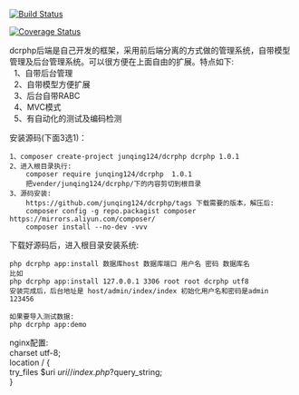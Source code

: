 [![Build Status](https://travis-ci.org/junqing124/dcrphp.svg?branch=master)](https://travis-ci.org/junqing124/dcrphp)

[![Coverage Status](https://coveralls.io/repos/github/junqing124/dcrphp/badge.svg?branch=master)](https://coveralls.io/github/junqing124/dcrphp?branch=master)  

dcrphp后端是自己开发的框架，采用前后端分离的方式做的管理系统，自带模型管理及后台管理系统。可以很方便在上面自由的扩展。特点如下:  
&nbsp;&nbsp;1、自带后台管理  
&nbsp;&nbsp;2、自带模型方便扩展  
&nbsp;&nbsp;3、后台自带RABC  
&nbsp;&nbsp;4、MVC模式  
&nbsp;&nbsp;5、有自动化的测试及编码检测  
  
安装源码(下面3选1)：  

    1、composer create-project junqing124/dcrphp dcrphp 1.0.1
    2、进入根目录执行:
        composer require junqing124/dcrphp  1.0.1  
        把vender/junqing124/dcrphp/下的内容剪切到根目录  
    3、源码安装:
        https://github.com/junqing124/dcrphp/tags 下载需要的版本，解压后:  
        composer config -g repo.packagist composer https://mirrors.aliyun.com/composer/  
        composer install --no-dev -vvv  
        
 
下载好源码后，进入根目录安装系统:  

    php dcrphp app:install 数据库host 数据库端口 用户名 密码 数据库名   
    比如  
    php dcrphp app:install 127.0.0.1 3306 root root dcrphp utf8  
    安装完成后，后台地址是 host/admin/index/index 初始化用户名和密码是admin 123456  

    如果要导入测试数据:    
    php dcrphp app:demo    
  
  
nginx配置:  
charset utf-8;  
location / {  
    try_files $uri $uri/ /index.php?$query_string;    
}  

